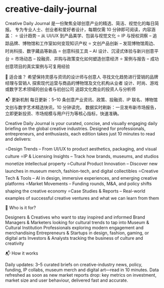 # creative-daily-journal
Creative Daily Journal 是一份聚焦全球创意产业的精选、简洁、视觉化的每日简报。
专为专业人士、创业者和爱好者设计，每期仅需 10 分钟即可阅读，内容涵盖：
⭐ 设计趋势 – 从 UI/UX 到产品美学、包装与视觉文化
⭐ IP 与授权洞察 – 追踪品牌、博物馆和工作室如何变现知识产权
⭐ 文创产品创新 – 发现博物馆周边、时尚科技、数字藏品等新品
⭐ 创意科技工具 – AI 设计、沉浸式体验与新兴创意平台
⭐ 市场动态 – 投融资、并购与政策变化如何塑造创意经济
⭐ 案例与报告 – 成功创意项目的真实案例与可复用经验

🎯 适合谁？
希望保持灵感与资讯的设计师与创意人
寻找文化趋势进行营销的品牌经理与营销人
探索现代运营与商品的博物馆及文化机构从业者
设计、时尚、游戏或数字艺术领域的创业者与初创公司
追踪文化商业的投资人与分析师

📬 更新机制
每日更新：5–10 条创意产业资讯、政策、投融资、IP 联名、博物馆文创与数字艺术精选快讯，10 分钟读完。
数据实时刷新：一旦发布新市场报告，立即更新投资、市场规模与用户行为等核心指标，快速准确。


Creative Daily Journal is your curated, concise, and visually engaging daily briefing on the global creative industries.
Designed for professionals, entrepreneurs, and enthusiasts, each edition takes just 10 minutes to read and delivers:

⭐Design Trends – From UI/UX to product aesthetics, packaging, and visual culture
⭐IP & Licensing Insights – Track how brands, museums, and studios monetize intellectual property
⭐Cultural Product Innovation – Discover new launches in museum merch, fashion-tech, and digital collectibles
⭐Creative Tech & Tools – AI in design, immersive experiences, and emerging creative platforms
⭐Market Movements – Funding rounds, M&A, and policy shifts shaping the creative economy
⭐Case Studies & Reports – Real-world examples of successful creative ventures and what we can learn from them

🎯 Who is it for?

Designers & Creatives who want to stay inspired and informed
Brand Managers & Marketers looking for cultural trends to tap into
Museum & Cultural Institution Professionals exploring modern engagement and merchandising
Entrepreneurs & Startups in design, fashion, gaming, or digital arts
Investors & Analysts tracking the business of culture and creativity

📬 How it works

Daily updates: 
3–5 curated briefs on creative-industry news,
policy, funding, IP collabs,
museum merch and digital art—read in 10 minutes.
Data refreshed as soon as new market reports drop:
key metrics on investment, 
market size and user behaviour, 
delivered fast and accurate.
